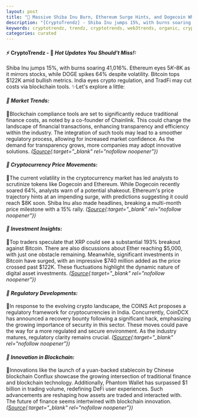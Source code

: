 ```yaml
---
layout: post
title: "🌇 Massive Shiba Inu Burn, Ethereum Surge Hints, and Dogecoin Whiplash"
description: "[CryptoTrendz] - Shiba Inu jumps 15%, with burns soaring 41,016%. Ethereum eyes $5K–$8K as it mirrors stocks, while DOGE spikes 64% despite volatility. Bitcoin tops $122K amid bullish metrics. India eyes crypto regulation, and TradFi may cut costs via blockchain tools."
keywords: cryptotrendz, trendz, cryptotrends, web3trends, organic, crypto, Dogecoin, India, Market, SOL, Trading, Analyst, Stablecoin, Ethereum, Chainlink, Bitcoin, ETH, XRP
categories: curated
---
```


#### ⚡ CryptoTrendz - 📌 *Hot Updates You Should't Miss!:*

Shiba Inu jumps 15%, with burns soaring 41,016%. Ethereum eyes $5K–$8K as it mirrors stocks, while DOGE spikes 64% despite volatility. Bitcoin tops $122K amid bullish metrics. India eyes crypto regulation, and TradFi may cut costs via blockchain tools. ✨Let's explore a little:


#### *🔖  Market Trends:*  

🔹Blockchain compliance tools are set to significantly reduce traditional finance costs, as noted by a co-founder of Chainlink. This could change the landscape of financial transactions, enhancing transparency and efficiency within the industry. The integration of such tools may lead to a smoother regulatory process, allowing for increased market confidence. As the demand for transparency grows, more companies may adopt innovative solutions. *([Source](https://s.avyag.com/ikxy){:target="_blank" rel="nofollow noopener"})*

#### *🔖  Cryptocurrency Price Movements:*  

🔹The current volatility in the cryptocurrency market has led analysts to scrutinize tokens like Dogecoin and Ethereum. While Dogecoin recently soared 64%, analysts warn of a potential shakeout. Ethereum's price trajectory hints at an impending surge, with predictions suggesting it could reach $8K soon. Shiba Inu also made headlines, breaking a multi-month price milestone with a 15% rally. *([Source](https://s.avyag.com/g60z){:target="_blank" rel="nofollow noopener"})*

#### *🔖  Investment Insights:*  

🔹Top traders speculate that XRP could see a substantial 193% breakout against Bitcoin. There are also discussions about Ether reaching $5,000, with just one obstacle remaining. Meanwhile, significant investments in Bitcoin have surged, with an impressive $740 million added as the price crossed past $122K. These fluctuations highlight the dynamic nature of digital asset investments. *([Source](https://s.avyag.com/hk7q){:target="_blank" rel="nofollow noopener"})*

#### *🔖  Regulatory Developments:*  

🔹In response to the evolving crypto landscape, the COINS Act proposes a regulatory framework for cryptocurrencies in India. Concurrently, CoinDCX has announced a recovery bounty following a significant hack, emphasizing the growing importance of security in this sector. These moves could pave the way for a more regulated and secure environment. As the industry matures, regulatory clarity remains crucial. *([Source](https://s.avyag.com/t8h4){:target="_blank" rel="nofollow noopener"})*

#### *🔖  Innovation in Blockchain:*  

🔹Innovations like the launch of a yuan-backed stablecoin by Chinese blockchain Conflux showcase the growing intersection of traditional finance and blockchain technology. Additionally, Phantom Wallet has surpassed $1 billion in trading volume, redefining DeFi user experiences. Such advancements are reshaping how assets are traded and interacted with. The future of finance seems intertwined with blockchain innovation. *([Source](https://s.avyag.com/fcsm){:target="_blank" rel="nofollow noopener"})*